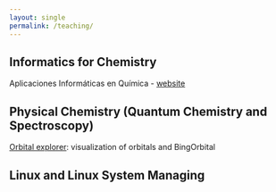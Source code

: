 ```yaml
---
layout: single
permalink: /teaching/
---
```


## Informatics for Chemistry

Aplicaciones Informáticas en Química - [website](https://www.uv.es/qai/)

## Physical Chemistry (Quantum Chemistry and Spectroscopy) 

[Orbital explorer](https://elearning.rutgers.edu/orbitalexplorer/): visualization of orbitals and BingOrbital

## Linux and Linux System Managing
